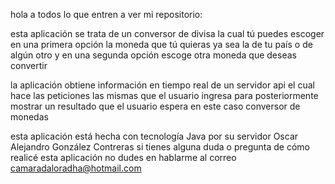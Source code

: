 hola a todos lo que entren a ver mi repositorio:

esta aplicación se trata de un conversor de divisa la cual tú puedes escoger en una primera opción la moneda que tú quieras ya sea la de tu país o de algún otro
y en una segunda opción escoge otra moneda que deseas convertir

 la aplicación obtiene información en tiempo real de un servidor api el cual hace las peticiones las mismas que el usuario ingresa
 para posteriormente mostrar un resultado que el usuario espera en este caso conversor de monedas

 esta aplicación está hecha con tecnología Java por su servidor Oscar Alejandro González Contreras si tienes alguna duda o pregunta de cómo realicé esta aplicación
 no dudes en hablarme al correo camaradaloradha@hotmail.com

 
